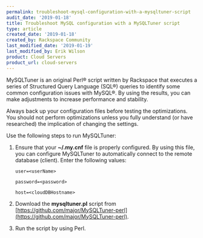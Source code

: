```yaml
---
permalink: troubleshoot-mysql-configuration-with-a-mysqltuner-script
audit_date: '2019-01-18'
title: Troubleshoot MySQL configuration with a MySQLTuner script
type: article
created_date: '2019-01-18'
created_by: Rackspace Community
last_modified_date: '2019-01-19'
last_modified_by: Erik Wilson
product: Cloud Servers
product_url: cloud-servers
---
```


MySQLTuner is an original Perl® script written by Rackspace that executes a series of Structured Query Language (SQL®) queries to identify some common configuration issues with MySQL®. By using the results, you can make adjustments to increase performance and stability.

Always back up your configuration files before testing the optimizations. You should not perform optimizations unless you fully understand (or have researched) the implication of changing the settings.

Use the following steps to run MySQLTuner:

1. Ensure that your  **~/.my.cnf** file is properly configured. By using this file, you can configure
   MySQLTuner to automatically connect to the remote database (client). Enter the following values:

       user=<userName>

       password=<password>

       host=<cloudDBHostname>

2. Download the **mysqltuner.pl** script from [https://github.com/major/MySQLTuner-perl](https://github.com/major/MySQLTuner-perl).

3. Run the script by using Perl.
